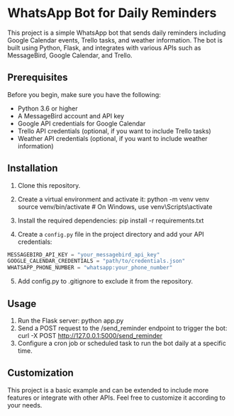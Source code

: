 # WhatsApp Bot for Daily Reminders

This project is a simple WhatsApp bot that sends daily reminders including Google Calendar events, Trello tasks, and weather information. The bot is built using Python, Flask, and integrates with various APIs such as MessageBird, Google Calendar, and Trello.

## Prerequisites

Before you begin, make sure you have the following:

- Python 3.6 or higher
- A MessageBird account and API key
- Google API credentials for Google Calendar
- Trello API credentials (optional, if you want to include Trello tasks)
- Weather API credentials (optional, if you want to include weather information)

## Installation

1. Clone this repository.

2. Create a virtual environment and activate it:
python -m venv venv
source venv/bin/activate # On Windows, use venv\Scripts\activate

3. Install the required dependencies:
pip install -r requirements.txt

4. Create a `config.py` file in the project directory and add your API credentials:

```python
MESSAGEBIRD_API_KEY = "your_messagebird_api_key"
GOOGLE_CALENDAR_CREDENTIALS = "path/to/credentials.json"
WHATSAPP_PHONE_NUMBER = "whatsapp:your_phone_number"
```

5. Add config.py to .gitignore to exclude it from the repository.

## Usage
1. Run the Flask server:
python app.py
2. Send a POST request to the /send_reminder endpoint to trigger the bot:
curl -X POST http://127.0.0.1:5000/send_reminder
3. Configure a cron job or scheduled task to run the bot daily at a specific time.

## Customization
This project is a basic example and can be extended to include more features or integrate with other APIs. Feel free to customize it according to your needs.
